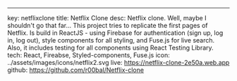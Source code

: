 ---
key: netflixclone
title: Netflix Clone
desc: Netflix clone. Well, maybe I shouldn't go that far... This project tries to replicate the first pages of Netflix. Is build in ReactJS -  using Firebase for authentication (sign up, log in, log out), style components for all styling, and Fuse.js for live search. Also, it includes testing for all components using React Testing Library.
tech: React, Fireabse, Styled-components, Fuse.js
icon: ../assets/images/icons/netflix2.svg
live: https://netflix-clone-2e50a.web.app
github: https://github.com/r00bal/Netflix-clone
